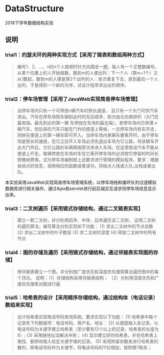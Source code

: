 # DataStructure

2018下学年数据结构实验

## 说明

### trial1：约瑟夫环的两种实现方式【采用了链表和数组两种方式】

> 编号1、2、…、n的n个人按顺时针方向围坐一圈，每人有一个正整数编号。从某个位置上的人开始报数，数到m的人便出列：下一个人（第m+1个）又从1数起，数到m的人便是第2个出列的人：依次重复下去，直到最后一个人出列，于是得到一个新的次序，试设计程序求出出列顺序。

### trial2：停车场管理【采用了JavaWeb实现简易停车场管理】

> 设停车场内只有一个可停放n辆汽车的狭长通道， 且只有一个大门可供汽车进出。汽车在停车场按车辆到达时的先后顺序，依次由北向南排列（大门在最南端，最先到达的第一辆   车停放在车场的最北端），若停车场内已停满 n 辆汽车，则后来的汽车只能在门外的便道上等候，一旦停车场内有车开走，则排在便道上的第一辆车即可开入。当停车场内某辆车要离开时，由于停车场是狭长的通道，在它之后开入车场必须先退出车场为它让路，待该辆车开出大门外后，为它让路的车辆再按原次序进入车场。在这里假设汽车不能从便道上开走。每辆停放在车场的车在它离开停车场时必须按它停留的时间长短缴纳费用。试为停车场编制按上述要求进行管理的模拟程序。要求：根据各结点的信息，调用相应的函数或者语句，将结点入栈或入队,出栈或者出队。

本实验采用JavaWeb实现简易停车场管理系统，以停车场栈和循环队列过道模拟数据库进行相关操作，通过Ajax和servlet进行前后端交互请求将停车场信息显示出来。

### trial3：二叉树遍历【采用链式存储结构，通过二叉链表实现】

> 建立一颗二叉树，并分别用前序、中序、后序遍历该二叉树。
运用二叉树的遍历算法，编写算法分别实现如下功能：
(1)	求出二叉树中的节点总数
(2)	求出二叉树中的叶子数目
(3)	求二叉树的深度
(4)	释放二叉树中的所有节点

### trial4：图的存储及遍历【采用链式存储结构，通过邻接表实现图的存储】

> 用邻接表建立一个图，并分别按广度优先和深度优先搜索算法遍历图中的每个顶点。
说明：（1）存储结构采用邻接表结构；
（2）分别用深度优先和广度优先搜索对图进行遍

### trial5：哈希表的设计【采用顺序存储结构，通过结构体（电话记录）数组来实现】

> 设计哈希表实现电话号码查询系统。要求实现以下功能：
(1)	哈希表中每个记录有下列数据项：电话号码、用户名、地址：
(2)	从键盘输入各记录，以电话号码为关键字建立哈希表（至少要有12个以上的记录，哈希表的长度为8）;
(3)	采用链地址法解决冲突；
(4)	显示建立好的哈希表，并在哈希表上查找、删除和插入给定关键字值的记录。
(5)	采用除留余数发进行哈希表的散列，即电话号码作为关键字，将电话号码的11位相加，按照模7取余；
